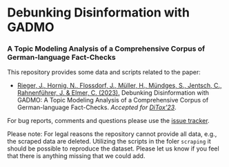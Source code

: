 # Debunking Disinformation with GADMO
### A Topic Modeling Analysis of a Comprehensive Corpus of German-language Fact-Checks

This repository provides some data and scripts related to the paper:

* [Rieger, J., Hornig, N., Flossdorf, J., Müller, H., Mündges, S., Jentsch, C., Rahnenführer, J. & Elmer, C. (2023).](https://github.com/GADMO-EU/DiTox2023/blob/master/paper.pdf) Debunking Disinformation with GADMO: A Topic Modeling Analysis of a Comprehensive Corpus of German-language Fact-Checks. *Accepted for [DiTox'23](https://ditox.ait.ac.at/)*.

For bug reports, comments and questions please use the [issue tracker](https://github.com/GADMO-EU/DiTox2023/issues).

Please note: For legal reasons the repository cannot provide all data, e.g., the scraped data are deleted. Utilizing the scripts in the foler `scraping` it should be possible to reproduce the dataset. Please let us know if you feel that there is anything missing that we could add.
